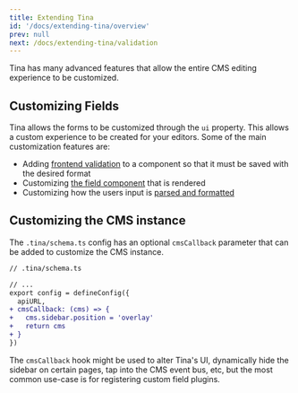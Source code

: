 ```yaml
---
title: Extending Tina
id: '/docs/extending-tina/overview'
prev: null
next: /docs/extending-tina/validation
---
```


Tina has many advanced features that allow the entire CMS editing experience to be customized.

## Customizing Fields

Tina allows the forms to be customized through the `ui` property. This allows a custom experience to be created for your editors. Some of the main customization features are:

- Adding [frontend validation](/docs/extending-tina/validation/) to a component so that it must be saved with the desired format
- Customizing [the field component](/docs/extending-tina/custom-field-components/) that is rendered
- Customizing how the users input is [parsed and formatted](/docs/extending-tina/format-and-parse/)


## Customizing the CMS instance

The `.tina/schema.ts` config has an optional `cmsCallback` parameter that can be added to customize the CMS instance.

```diff
// .tina/schema.ts

// ...
export config = defineConfig({
  apiURL,
+ cmsCallback: (cms) => {
+   cms.sidebar.position = 'overlay'
+   return cms
+ }
})
```

The `cmsCallback` hook might be used to alter Tina's UI, dynamically hide the sidebar on certain pages, tap into the CMS event bus, etc, but the most common use-case is for registering custom field plugins.

